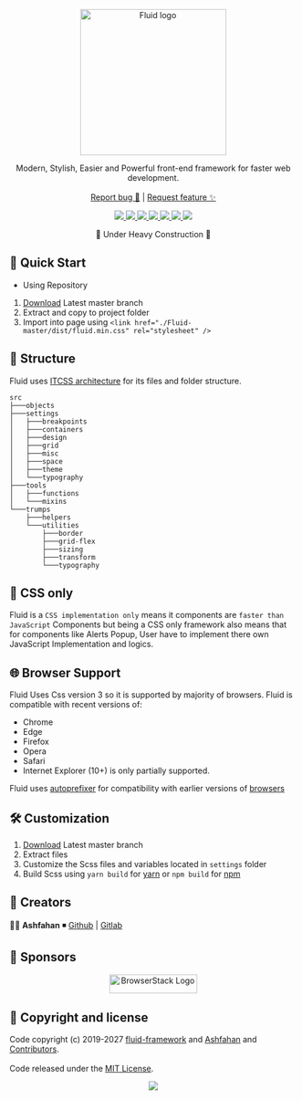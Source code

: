 <p align="center">
  <a href="https://github.com/fluid-framework/Fluid/tree/master/dist">
    <img src="http://ashfahan.com/fluid/logo.svg?" alt="Fluid logo" width="256" height="256">
  </a>
</p>

<p align="center">
  Modern, Stylish, Easier and Powerful front-end framework for faster web development.
  <br>
  <br>
  <a href="https://github.com/fluid-framework/fluid/issues/new?template=bug.md">Report bug 🐛</a>
  |
  <a href="https://github.com/fluid-framework/fluid/issues/new?template=feature.md&labels=feature">Request feature ✨ </a>
</p>

<p align="center">
  <a href="https://en.wikipedia.org/wiki/Gzip">
    <img src="https://img.badgesize.io/https://github.com/fluid-framework/Fluid/tree/master/dist/fluid.min.css?compression=gzip&label=Gzip_size&softmax=30000&max=50000&style=for-the-badge"/>
  </a>
  <a href="https://en.wikipedia.org/wiki/Brotli">
    <img src="https://img.badgesize.io/https://github.com/fluid-framework/Fluid/tree/master/dist/fluid.min.css?compression=brotli&label=Brotli_size&softmax=30000&max=50000&style=for-the-badge"/>
  </a>
  <a href="https://github.com/fluid-framework/Fluid/tree/master/LICENSE">
    <img src="https://img.shields.io/github/license/fluid-framework/Fluid.svg?style=for-the-badge&color=blueviolet"/>
  </a>
  <a href="https://github.com/fluid-framework/Fluid/releases">
    <img src="https://img.shields.io/github/package-json/v/fluid-framework/fluid.svg?style=for-the-badge"/>
  </a>
  <a href="https://travis-ci.com/fluid-framework/Fluid">
    <img src="https://img.shields.io/travis/com/fluid-framework/fluid.svg?style=for-the-badge" />
  </a>
  <a href="https://github.com/fluid-framework/Fluid/commits">
    <img src="https://img.shields.io/github/commit-activity/w/fluid-framework/fluid.svg?style=for-the-badge" />
  </a>
  <a href="https://github.com/fluid-framework/Fluid/pulls">
    <img src="https://img.shields.io/badge/PRs-welcome-brightgreen.svg?style=for-the-badge" />
  </a>
</p>

<p align="center">
 🚧 Under Heavy Construction 🚧
</p>

## 🚀 Quick Start

- Using Repository

1. [Download](https://github.com/fluid-framework/Fluid/archive/master.zip) Latest master branch
2. Extract and copy to project folder
3. Import into page using `<link href="./Fluid-master/dist/fluid.min.css" rel="stylesheet" />`

## 📂 Structure

Fluid uses [ITCSS architecture](https://www.xfive.co/blog/itcss-scalable-maintainable-css-architecture) for its files and folder structure.

```
src
├───objects
├───settings
│   ├───breakpoints
│   ├───containers
│   ├───design
│   ├───grid
│   ├───misc
│   ├───space
│   ├───theme
│   └───typography
├───tools
│   ├───functions
│   └───mixins
└───trumps
    ├───helpers
    └───utilities
        ├───border
        ├───grid-flex
        ├───sizing
        ├───transform
        └───typography
```

## 💅 CSS only

Fluid is a `CSS implementation only` means it components are `faster than JavaScript` Components but being a CSS only framework also means that for components like Alerts Popup, User have to implement there own JavaScript Implementation and logics.

## 🌐 Browser Support

Fluid Uses Css version 3 so it is supported by majority of browsers. Fluid is compatible with recent versions of:

- Chrome
- Edge
- Firefox
- Opera
- Safari
- Internet Explorer (10+) is only partially supported.

Fluid uses [autoprefixer](https://github.com/postcss/autoprefixer) for compatibility with earlier versions of [browsers](https://github.com/fluid-framework/Fluid/tree/master/.browserslistrc)

## 🛠 Customization

1. [Download](https://github.com/fluid-framework/Fluid/archive/master.zip) Latest master branch
2. Extract files
3. Customize the Scss files and variables located in `settings` folder
4. Build Scss using `yarn build` for [yarn](https://yarnpkg.com/lang/en/docs/install/#windows-stable) or `npm build` for [npm](https://nodejs.org/en/download/)

## 🧠 Creators

👨‍💻 **Ashfahan** ◾️ [Github](https://github.com/ashfahan) | [Gitlab](https://gitlab.com/ashfahan)

## 🤝 Sponsors

<p align="center">
  <a href="https://www.browserstack.com/">
    <img src="https://live.browserstack.com/images/opensource/browserstack-logo.svg" alt="BrowserStack Logo" width="153.6" height="33.6">
  </a>
</p>

## 📜 Copyright and license

Code copyright (c) 2019-2027 [fluid-framework](https://fluid-framework.com) and [Ashfahan](https://Ashfahan.com) and [Contributors](https://github.com/fluid-framework/Fluid/graphs/contributors).
<br>
<br>
Code released under the [MIT License](https://github.com/fluid-framework/Fluid/tree/master/LICENSE).

<p align="center">
  <img src="https://forthebadge.com/images/badges/built-with-love.svg"/>
</p>
